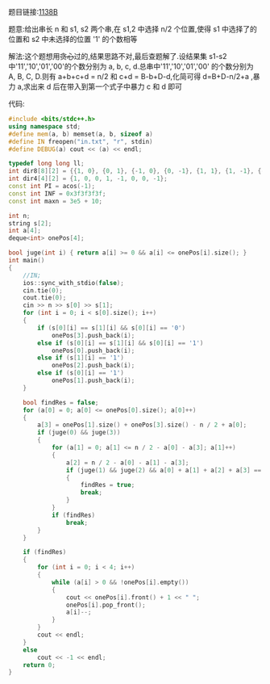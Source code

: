 题目链接:[1138B](https://codeforces.com/problemset/problem/1138/D)

题意:给出串长 n 和 s1, s2 两个串,在 s1,2 中选择 n/2 个位置,使得 s1 中选择了的位置和 s2 中未选择的位置 '1' 的个数相等

解法:这个题想用~~贪心~~过的,结果思路不对,最后查题解了.设结果集 s1-s2 中'11','10','01','00'的个数分别为 a, b, c, d.总串中'11','10','01','00' 的个数分别为 A, B, C, D.则有 a+b+c+d = n/2 和 c+d = B-b+D-d,化简可得 d=B+D-n/2+a ,暴力 a,求出来 d 后在带入到第一个式子中暴力 c 和 d 即可

代码:

```cpp
#include <bits/stdc++.h>
using namespace std;
#define mem(a, b) memset(a, b, sizeof a)
#define IN freopen("in.txt", "r", stdin)
#define DEBUG(a) cout << (a) << endl;

typedef long long ll;
int dir8[8][2] = {{1, 0}, {0, 1}, {-1, 0}, {0, -1}, {1, 1}, {1, -1}, {-1, 1}, {-1, -1}};
int dir4[4][2] = {1, 0, 0, 1, -1, 0, 0, -1};
const int PI = acos(-1);
const int INF = 0x3f3f3f3f;
const int maxn = 3e5 + 10;

int n;
string s[2];
int a[4];
deque<int> onePos[4];

bool juge(int i) { return a[i] >= 0 && a[i] <= onePos[i].size(); }
int main()
{
    //IN;
    ios::sync_with_stdio(false);
    cin.tie(0);
    cout.tie(0);
    cin >> n >> s[0] >> s[1];
    for (int i = 0; i < s[0].size(); i++)
    {
        if (s[0][i] == s[1][i] && s[0][i] == '0')
            onePos[3].push_back(i);
        else if (s[0][i] == s[1][i] && s[0][i] == '1')
            onePos[0].push_back(i);
        else if (s[1][i] == '1')
            onePos[2].push_back(i);
        else if (s[0][i] == '1')
            onePos[1].push_back(i);
    }

    bool findRes = false;
    for (a[0] = 0; a[0] <= onePos[0].size(); a[0]++)
    {
        a[3] = onePos[1].size() + onePos[3].size() - n / 2 + a[0];
        if (juge(0) && juge(3))
        {
            for (a[1] = 0; a[1] <= n / 2 - a[0] - a[3]; a[1]++)
            {
                a[2] = n / 2 - a[0] - a[1] - a[3];
                if (juge(1) && juge(2) && a[0] + a[1] + a[2] + a[3] == n / 2)
                {
                    findRes = true;
                    break;
                }
            }
            if (findRes)
                break;
        }
    }

    if (findRes)
    {
        for (int i = 0; i < 4; i++)
        {
            while (a[i] > 0 && !onePos[i].empty())
            {
                cout << onePos[i].front() + 1 << " ";
                onePos[i].pop_front();
                a[i]--;
            }
        }
        cout << endl;
    }
    else
        cout << -1 << endl;
    return 0;
}

```